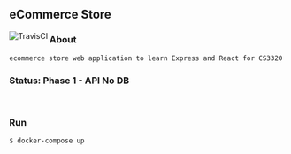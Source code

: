 ## eCommerce Store

<img align="left" alt="TravisCI" src=
"https://travis-ci.org/jpierre89/eCommerce.svg?branch=master" />

### About
```text
ecommerce store web application to learn Express and React for CS3320
```

### Status: Phase 1 - API No DB
<br>

### Run
```text
$ docker-compose up
```
<br>

